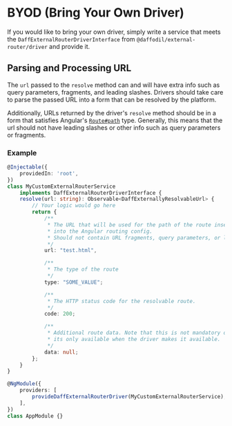 # BYOD (Bring Your Own Driver)

If you would like to bring your own driver, simply write a service that meets the `DaffExternalRouterDriverInterface` from `@daffodil/external-router/driver` and provide it.

## Parsing and Processing URL

The `url` passed to the `resolve` method can and will have extra info such as query parameters, fragments, and leading slashes. Drivers should take care to parse the passed URL into a form that can be resolved by the platform.

Additionally, URLs returned by the driver's `resolve` method should be in a form that satisfies Angular's [`Route#path`](https://angular.dev/api/router/Route) type. Generally, this means that the url should not have leading slashes or other info such as query parameters or fragments.

### Example

```ts
@Injectable({
	providedIn: 'root',
})
class MyCustomExternalRouterService
	implements DaffExternalRouterDriverInterface {
	resolve(url: string): Observable<DaffExternallyResolvableUrl> {
		// Your logic would go here
		return {
			/**
			 * The URL that will be used for the path of the route inserted
			 * into the Angular routing config.
			 * Should not contain URL fragments, query parameters, or leading slashes.
			 */
			url: "test.html",

			/**
			 * The type of the route
			 */
			type: "SOME_VALUE";

			/**
			 * The HTTP status code for the resolvable route.
			 */
			code: 200;

			/**
			 * Additional route data. Note that this is not mandatory or guaranteed,
			 * its only available when the driver makes it available.
			 */
			data: null;
		};
	}
}

@NgModule({
	providers: [
		provideDaffExternalRouterDriver(MyCustomExternalRouterService),
	],
})
class AppModule {}
```
